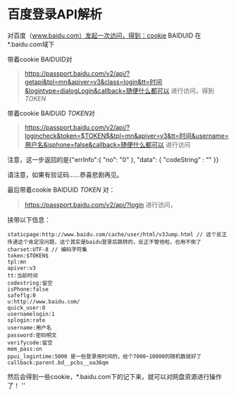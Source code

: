 百度登录API解析
===================
对百度（www.baidu.com）发起一次访问，得到：cookie BAIDUID 在 *.baidu.com域下

带着cookie BAIDUID对
> https://passport.baidu.com/v2/api/?getapi&tpl=mn&apiver=v3&class=login&tt=时间&logintype=dialogLogin&callback=随便什么都可以
进行访问，得到$TOKEN$

带着cookie BAIDUID $TOKEN$对
> https://passport.baidu.com/v2/api/?logincheck&token=$TOKEN$&tpl=mn&apiver=v3&tt=时间&username=用户名&isphone=false&callback=随便什么都可以
进行访问

注意，这一步返回的是{"errInfo":{ "no": "0" }, "data": { "codeString" : "" }}

请注意，如果有验证码……恭喜悲剧再见。

最后带着cookie BAIDUID $TOKEN$ 对：

> https://passport.baidu.com/v2/api/?login
进行访问，

挟带以下信息：

```
staticpage:http://www.baidu.com/cache/user/html/v3Jump.html // 这个反正传递这个肯定没问题，这个其实是baidu登录后跳转的，反正不管他啦，也用不倒了
charset:UTF-8 // 编码字符集
token:$TOKEN$
tpl:mn
apiver:v3
tt:当前时间
codestring:留空
isPhone:false
safeflg:0
u:http://www.baidu.com/
quick_user:0
usernamelogin:1
splogin:rate
username:用户名
password:密码明文
verifycode:留空
mem_pass:on
ppui_logintime:5000 是一些登录用时间的，给个7000~10000的随机数就好了
callback:parent.bd__pcbs__oa36qm
```
然后会得到一些cookie，*.baidu.com下的记下来，就可以对网盘资源进行操作了！
''